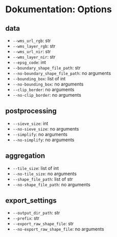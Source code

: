 # Dokumentation: Options

## data

- `--wms_url_rgb`: str
- `--wms_layer_rgb`: str
- `--wms_url_nir`: str
- `--wms_layer_nir`: str
- `--epsg_code`: int
- `--boundary_shape_file_path`: str
- `--no-boundary_shape_file_path`: no arguments
- `--bounding_box`: list of int
- `--no-bounding_box`: no arguments
- `--clip_border`: no arguments
- `--no-clip_border`: no arguments

## postprocessing

- `--sieve_size`: int
- `--no-sieve_size`: no arguments
- `--simplify`: no arguments
- `--no-simplify`: no arguments

## aggregation

- `--tile_size`: list of int
- `--no-tile_size`: no arguments
- `--shape_file_path`: list of str
- `--no-shape_file_path`: no arguments

## export_settings

- `--output_dir_path`: str
- `--prefix`: str
- `--export_raw_shape_file`: str
- `--no-export_raw_shape_file`: no arguments